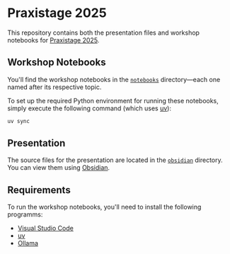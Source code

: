# Praxistage 2025

This repository contains both the presentation files and workshop notebooks for [Praxistage 2025](https://www.hochschuljobboerse.de/studierende/praxistage/217/Unser%20AI%20Coding%20Assistant%3A%20Entwickeln%20mit%20KI).

## Workshop Notebooks

You'll find the workshop notebooks in the [`notebooks`](./notebooks/) directory—each one named after its respective topic.

To set up the required Python environment for running these notebooks, simply execute the following command (which uses [uv](https://github.com/astral-sh/uv)):

```bash
uv sync
```

## Presentation

The source files for the presentation are located in the [`obsidian`](./obsidian/) directory. You can view them using [Obsidian](https://obsidian.md/).

## Requirements

To run the workshop notebooks, you'll need to install the following programms: 

- [Visual Studio Code](https://code.visualstudio.com/download)
- [uv](https://docs.astral.sh/uv/getting-started/installation/)
- [Ollama](https://ollama.com/download)

